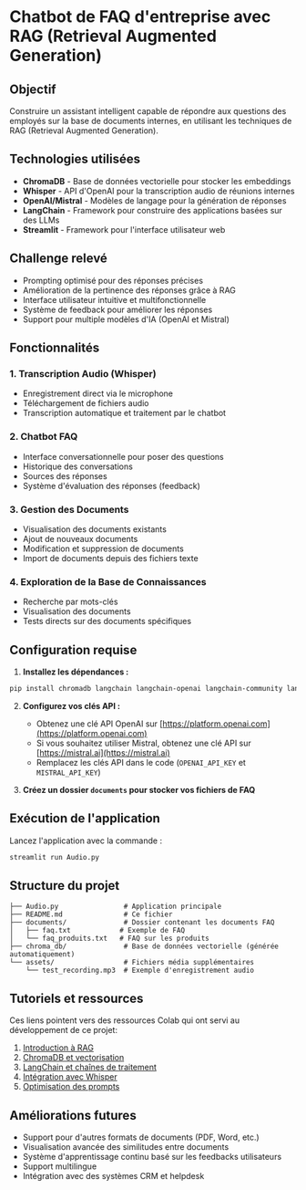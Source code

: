# Chatbot de FAQ d'entreprise avec RAG (Retrieval Augmented Generation)

## Objectif
Construire un assistant intelligent capable de répondre aux questions des employés sur la base de documents internes, en utilisant les techniques de RAG (Retrieval Augmented Generation).

## Technologies utilisées
- **ChromaDB** - Base de données vectorielle pour stocker les embeddings
- **Whisper** - API d'OpenAI pour la transcription audio de réunions internes
- **OpenAI/Mistral** - Modèles de langage pour la génération de réponses
- **LangChain** - Framework pour construire des applications basées sur des LLMs
- **Streamlit** - Framework pour l'interface utilisateur web

## Challenge relevé
- Prompting optimisé pour des réponses précises
- Amélioration de la pertinence des réponses grâce à RAG
- Interface utilisateur intuitive et multifonctionnelle
- Système de feedback pour améliorer les réponses
- Support pour multiple modèles d'IA (OpenAI et Mistral)

## Fonctionnalités

### 1. Transcription Audio (Whisper)
- Enregistrement direct via le microphone
- Téléchargement de fichiers audio
- Transcription automatique et traitement par le chatbot

### 2. Chatbot FAQ
- Interface conversationnelle pour poser des questions
- Historique des conversations
- Sources des réponses
- Système d'évaluation des réponses (feedback)

### 3. Gestion des Documents
- Visualisation des documents existants
- Ajout de nouveaux documents
- Modification et suppression de documents
- Import de documents depuis des fichiers texte

### 4. Exploration de la Base de Connaissances
- Recherche par mots-clés
- Visualisation des documents
- Tests directs sur des documents spécifiques

## Configuration requise

1. **Installez les dépendances :**
```bash
pip install chromadb langchain langchain-openai langchain-community langchain-mistralai openai-whisper streamlit streamlit-audiorecorder
```

2. **Configurez vos clés API :**
   - Obtenez une clé API OpenAI sur [https://platform.openai.com](https://platform.openai.com)
   - Si vous souhaitez utiliser Mistral, obtenez une clé API sur [https://mistral.ai](https://mistral.ai)
   - Remplacez les clés API dans le code (`OPENAI_API_KEY` et `MISTRAL_API_KEY`)

3. **Créez un dossier `documents` pour stocker vos fichiers de FAQ**

## Exécution de l'application

Lancez l'application avec la commande :

```bash
streamlit run Audio.py
```

## Structure du projet

```
├── Audio.py                # Application principale
├── README.md               # Ce fichier
├── documents/              # Dossier contenant les documents FAQ
│   ├── faq.txt            # Exemple de FAQ
│   └── faq_produits.txt   # FAQ sur les produits
├── chroma_db/              # Base de données vectorielle (générée automatiquement)
└── assets/                 # Fichiers média supplémentaires
    └── test_recording.mp3  # Exemple d'enregistrement audio
```

## Tutoriels et ressources

Ces liens pointent vers des ressources Colab qui ont servi au développement de ce projet:

1. [Introduction à RAG](https://colab.research.google.com/drive/13DjLiP0d3Z9s2mhy1zFcY4xfbbvmL7OV?usp=sharing)
2. [ChromaDB et vectorisation](https://colab.research.google.com/drive/1VzlN1MPmu-MK1y0lyN07G_hepC_zk_fC?usp=sharing)
3. [LangChain et chaînes de traitement](https://colab.research.google.com/drive/1HJ2R7cG8AvL8zqmMm76eMFdFEzXiZqP4?usp=sharing)
4. [Intégration avec Whisper](https://colab.research.google.com/drive/1IC_90iHcmsTqBAo4JqKTn89Hv-LFEpvT?usp=sharing)
5. [Optimisation des prompts](https://colab.research.google.com/drive/14Gh1wc6OUYafH-G072XffLCBWzzQkRHM?usp=sharing)

## Améliorations futures

- Support pour d'autres formats de documents (PDF, Word, etc.)
- Visualisation avancée des similitudes entre documents
- Système d'apprentissage continu basé sur les feedbacks utilisateurs
- Support multilingue
- Intégration avec des systèmes CRM et helpdesk
